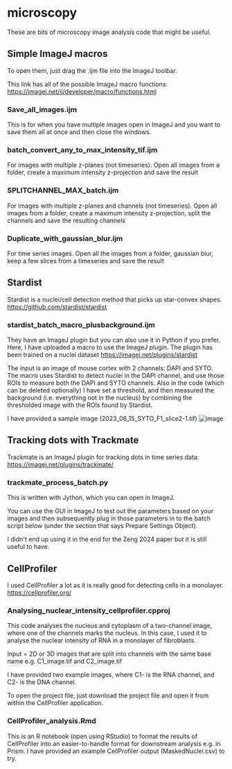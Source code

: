 # microscopy

These are bits of microscopy image analysis code that might be useful. 


## Simple ImageJ macros

To open them, just drag the .ijm file into the ImageJ toolbar.

This link has all of the possible ImageJ macro functions: https://imagej.net/ij/developer/macro/functions.html 

### Save_all_images.ijm
This is for when you have multiple images open in ImageJ and you want to save them all at once and then close the windows. 

### batch_convert_any_to_max_intensity_tif.ijm
For images with multiple z-planes (not timeseries). Open all images from a folder, create a maximum intensity z-projection and save the result

### SPLITCHANNEL_MAX_batch.ijm
For images with multiple z-planes and channels (not timeseries). Open all images from a folder, create a maximum intensity z-projection, split the channels and save the resulting channels

### Duplicate_with_gaussian_blur.ijm
For time series images. Open all the images from a folder, gaussian blur, keep a few slices from a timeseries and save the result 

## Stardist

Stardist is a nuclei/cell detection method that picks up star-convex shapes. https://github.com/stardist/stardist 

### stardist_batch_macro_plusbackground.ijm
They have an ImageJ plugin but you can also use it in Python if you prefer. Here, I have uploaded a macro to use the ImageJ plugin. The plugin has been trained on a nuclei dataset https://imagej.net/plugins/stardist

The input is an image of mouse cortex with 2 channels: DAPI and SYTO. The macro uses Stardist to detect nuclei in the DAPI channel, and use those ROIs to measure both the DAPI and SYTO channels. Also in the code (which can be deleted optionally) I have set a threshold, and then measured the background (i.e. everything not in the nucleus) by combining the thresholded image with the ROIs found by Stardist.  

I have provided a sample image (2023_06_15_SYTO_F1_slice2-1.tif)
![image](https://github.com/aiweizeng/microscopy/assets/65457201/99ad3d93-fdfb-49e5-8602-33c03224d144)


## Tracking dots with Trackmate

Trackmate is an ImageJ plugin for tracking dots in time series data: https://imagej.net/plugins/trackmate/ 

### trackmate_process_batch.py

This is written with Jython, which you can open in ImageJ.

You can use the GUI in ImageJ to test out the parameters based on your images and then subsequently plug in those parameters in to the batch script below (under the section that says Prepare Settings Object). 

I didn't end up using it in the end for the Zeng 2024 paper but it is still useful to have. 




## CellProfiler

I used CellProfiler a lot as it is really good for detecting cells in a monolayer. 
https://cellprofiler.org/ 

### Analysing_nuclear_intensity_cellprofiler.cpproj 
This code analyses the nucleus and cytoplasm of a two-channel image, where one of the channels marks the nucleus. In this case, I used it to analyse the nuclear intensity of RNA in a monolayer of fibroblasts. 

Input = 2D or 3D images that are split into channels with the same base name e.g. C1_image.tif and C2_image.tif 

I have provided two example images, where C1- is the RNA channel, and C2- is the DNA channel. 

To open the project file, just download the project file and open it from within the CellProfiler application. 

### CellProfiler_analysis.Rmd
This is an R notebook (open using RStudio) to format the results of CellProfiler into an easier-to-handle format for downstream analysis e.g. in Prism. I have provided an example CellProfiler output (MaskedNuclei.csv) to try. 





